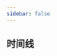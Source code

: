 ```yaml
---
sidebar: false
---
```



## 时间线
<my-timeline :eventList="eventList"></my-timeline>

<script >
export default {
      data(){
        return {
          eventList: [
          '2020-06-11 15:24:00 增加二维码识别工具',
          '2020-06-09 11:21:00 增加AI/图片通用文本识别工具',
          '2020-06-02 17:20:00 增加URI编码/解码工具',
          '2020-04-29 17:47:00 增加二维码工具',
          '2020-04-05 17:53:00 增加xml格式化工具',
          '2020-02-13 11:00:00 调整常用链接',
          '2019-12-23 17:00:00 添加json格式化工具、md5加密工具',
          '2019-12-03 16:00:00 添加词云组件、hexo博客使用github actions部署',
          '2019-12-01 19:00:00 github actions自动编译部署到oss',
          '2019-12-01 14:00:00 主站改版(使用vuepress+github actions + oss)'
          ]
        };
      }
    }
</script>